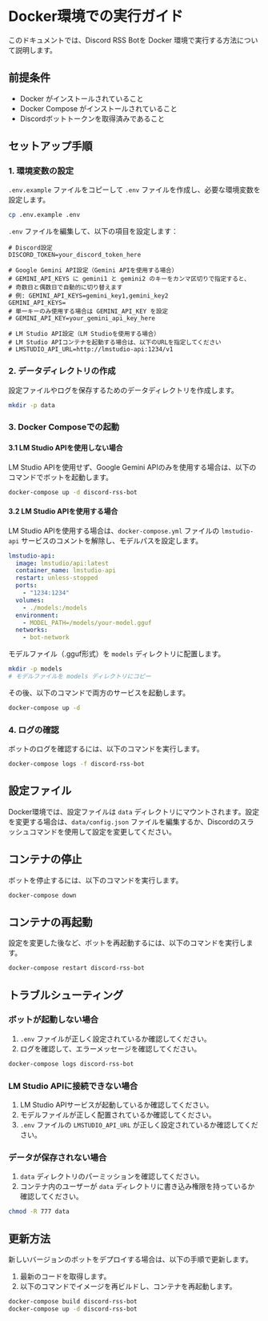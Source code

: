 # Docker環境での実行ガイド

このドキュメントでは、Discord RSS Botを Docker 環境で実行する方法について説明します。

## 前提条件

- Docker がインストールされていること
- Docker Compose がインストールされていること
- Discordボットトークンを取得済みであること

## セットアップ手順

### 1. 環境変数の設定

`.env.example` ファイルをコピーして `.env` ファイルを作成し、必要な環境変数を設定します。

```bash
cp .env.example .env
```

`.env` ファイルを編集して、以下の項目を設定します：

```
# Discord設定
DISCORD_TOKEN=your_discord_token_here

# Google Gemini API設定（Gemini APIを使用する場合）
# GEMINI_API_KEYS に gemini1 と gemini2 のキーをカンマ区切りで指定すると、
# 奇数日と偶数日で自動的に切り替えます
# 例: GEMINI_API_KEYS=gemini_key1,gemini_key2
GEMINI_API_KEYS=
# 単一キーのみ使用する場合は GEMINI_API_KEY を設定
# GEMINI_API_KEY=your_gemini_api_key_here

# LM Studio API設定（LM Studioを使用する場合）
# LM Studio APIコンテナを起動する場合は、以下のURLを指定してください
# LMSTUDIO_API_URL=http://lmstudio-api:1234/v1
```

### 2. データディレクトリの作成

設定ファイルやログを保存するためのデータディレクトリを作成します。

```bash
mkdir -p data
```

### 3. Docker Composeでの起動

#### 3.1 LM Studio APIを使用しない場合

LM Studio APIを使用せず、Google Gemini APIのみを使用する場合は、以下のコマンドでボットを起動します。

```bash
docker-compose up -d discord-rss-bot
```

#### 3.2 LM Studio APIを使用する場合

LM Studio APIを使用する場合は、`docker-compose.yml` ファイルの `lmstudio-api` サービスのコメントを解除し、モデルパスを設定します。

```yaml
lmstudio-api:
  image: lmstudio/api:latest
  container_name: lmstudio-api
  restart: unless-stopped
  ports:
    - "1234:1234"
  volumes:
    - ./models:/models
  environment:
    - MODEL_PATH=/models/your-model.gguf
  networks:
    - bot-network
```

モデルファイル（.gguf形式）を `models` ディレクトリに配置します。

```bash
mkdir -p models
# モデルファイルを models ディレクトリにコピー
```

その後、以下のコマンドで両方のサービスを起動します。

```bash
docker-compose up -d
```

### 4. ログの確認

ボットのログを確認するには、以下のコマンドを実行します。

```bash
docker-compose logs -f discord-rss-bot
```

## 設定ファイル

Docker環境では、設定ファイルは `data` ディレクトリにマウントされます。設定を変更する場合は、`data/config.json` ファイルを編集するか、Discordのスラッシュコマンドを使用して設定を変更してください。

## コンテナの停止

ボットを停止するには、以下のコマンドを実行します。

```bash
docker-compose down
```

## コンテナの再起動

設定を変更した後など、ボットを再起動するには、以下のコマンドを実行します。

```bash
docker-compose restart discord-rss-bot
```

## トラブルシューティング

### ボットが起動しない場合

1. `.env` ファイルが正しく設定されているか確認してください。
2. ログを確認して、エラーメッセージを確認してください。

```bash
docker-compose logs discord-rss-bot
```

### LM Studio APIに接続できない場合

1. LM Studio APIサービスが起動しているか確認してください。
2. モデルファイルが正しく配置されているか確認してください。
3. `.env` ファイルの `LMSTUDIO_API_URL` が正しく設定されているか確認してください。

### データが保存されない場合

1. `data` ディレクトリのパーミッションを確認してください。
2. コンテナ内のユーザーが `data` ディレクトリに書き込み権限を持っているか確認してください。

```bash
chmod -R 777 data
```

## 更新方法

新しいバージョンのボットをデプロイする場合は、以下の手順で更新します。

1. 最新のコードを取得します。
2. 以下のコマンドでイメージを再ビルドし、コンテナを再起動します。

```bash
docker-compose build discord-rss-bot
docker-compose up -d discord-rss-bot
```

